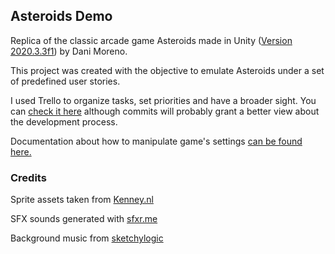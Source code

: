## Asteroids Demo
Replica of the classic arcade game Asteroids made in Unity ([Version 2020.3.3f1](https://unity3d.com/es/get-unity/download?thank-you=update&download_nid=64639&os=Win)) by Dani Moreno.

This project was created with the objective to emulate Asteroids under a set of predefined user stories. 

I used Trello to organize tasks, set priorities and have a broader sight. You can [check it here](https://trello.com/b/9zUZo3oJ/asteroidsdemo) although commits will probably grant a better view about the development process.


Documentation about how to manipulate game's settings [can be found here.](Docs/SettingsInstructions.md)



### Credits
Sprite assets taken from [Kenney.nl](https://www.kenney.nl/assets/space-shooter-redux)

SFX sounds generated with [sfxr.me](https://sfxr.me/)

Background music from [sketchylogic](https://opengameart.org/users/sketchylogic) 

